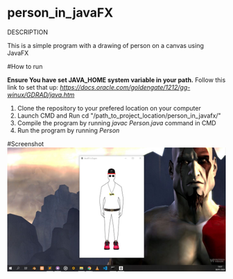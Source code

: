 # person_in_javaFX
DESCRIPTION

This is a simple program with a drawing of person on a canvas using JavaFX

#How to run

**Ensure You have set JAVA_HOME system variable in your path.** 
Follow this link to set that up: *https://docs.oracle.com/goldengate/1212/gg-winux/GDRAD/java.htm*

1. Clone the repository to your prefered location on your computer
2. Launch CMD and Run cd "/path_to_project_location/person_in_javafx/"
3. Compile the program by running *javac Person.java* command in CMD
4. Run the program by running *Person*

#Screenshot
![](person/Capture.JPG)
